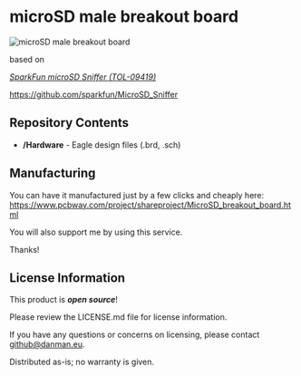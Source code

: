 microSD male breakout board
=========================

![microSD male breakout board](img/IMG_20181205_133011.jpg)

based on

[*SparkFun microSD Sniffer (TOL-09419)*](https://www.sparkfun.com/products/9419)

https://github.com/sparkfun/MicroSD_Sniffer


Repository Contents
-------------------
* **/Hardware** - Eagle design files (.brd, .sch)

Manufacturing
-------------------
You can have it manufactured just by a few clicks and cheaply here: https://www.pcbway.com/project/shareproject/MicroSD_breakout_board.html

You will also support me by using this service.

Thanks!


License Information
-------------------

This product is _**open source**_! 

Please review the LICENSE.md file for license information. 

If you have any questions or concerns on licensing, please contact github@danman.eu.

Distributed as-is; no warranty is given.

